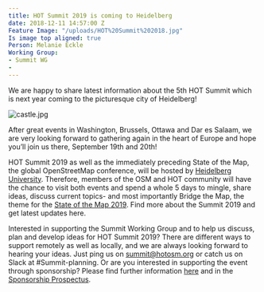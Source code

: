 ```yaml
---
title: HOT Summit 2019 is coming to Heidelberg
date: 2018-12-11 14:57:00 Z
Feature Image: "/uploads/HOT%20Summit%202018.jpg"
Is image top aligned: true
Person: Melanie Eckle
Working Group:
- Summit WG
- 
---
```


We are happy to share latest information about the 5th HOT Summit which is next year coming to the picturesque city of Heidelberg!

![castle.jpg](/uploads/castle.jpg)

After great events in Washington, Brussels, Ottawa and Dar es Salaam, we are very looking forward to gathering again in the heart of Europe and hope you’ll join us there, September 19th and 20th!

HOT Summit 2019 as well as the immediately preceding State of the Map, the global OpenStreetMap conference, will be hosted by [Heidelberg University](https://www.geog.uni-heidelberg.de/gis/index_en.html). Therefore, members of the OSM and HOT community will have the chance to visit both events and spend a whole 5 days to mingle, share ideas, discuss current topics- and most importantly Bridge the Map, the theme for the [State of the Map 2019](https://2019.stateofthemap.org/). Find more about the Summit 2019 and get latest updates here.

Interested in supporting the Summit Working Group and to help us discuss, plan and develop ideas for HOT Summit 2019? There are different ways to support remotely as well as locally, and we are always looking forward to hearing your ideas. Just ping us on summit@hotosm.org or catch us on Slack at #Summit-planning.
Or are you interested in supporting the event through sponsorship? Please find further information [here](http://summit2019.hotosm.org/sponsorship/) and in the [Sponsorship Prospectus](https://drive.google.com/file/d/15J3tT_KreGSJu2GpcYvrhS1uKAkP715k/view?usp=sharing).  
